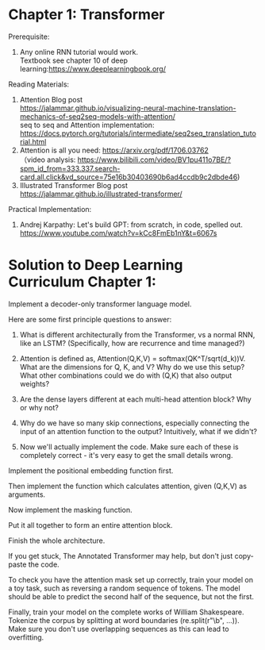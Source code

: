 # Chapter 1: Transformer

Prerequisite:
1. Any online RNN tutorial would work. <br>
Textbook see chapter 10 of deep learning:https://www.deeplearningbook.org/<br>

Reading Materials:
1. Attention Blog post <br>
   https://jalammar.github.io/visualizing-neural-machine-translation-mechanics-of-seq2seq-models-with-attention/<br>
   seq to seq and Attention implementation: https://docs.pytorch.org/tutorials/intermediate/seq2seq_translation_tutorial.html<br>
2. Attention is all you need: https://arxiv.org/pdf/1706.03762 <br>
（video analysis: https://www.bilibili.com/video/BV1pu411o7BE/?spm_id_from=333.337.search-card.all.click&vd_source=75e16b30403690b6ad4ccdb9c2dbde46)
3. Illustrated Transformer Blog post <br>
    https://jalammar.github.io/illustrated-transformer/

Practical Implementation:
1. Andrej Karpathy: Let's build GPT: from scratch, in code, spelled out. <br>
 https://www.youtube.com/watch?v=kCc8FmEb1nY&t=6067s
 
# Solution to Deep Learning Curriculum Chapter 1:
 
Implement a decoder-only transformer language model.

Here are some first principle questions to answer:
1. What is different architecturally from the Transformer, vs a normal RNN, like an LSTM? (Specifically, how are recurrence and time managed?)

2. Attention is defined as, Attention(Q,K,V) = softmax(QK^T/sqrt(d_k))V. What are the dimensions for Q, K, and V? Why do we use this setup? What other combinations could we do with (Q,K) that also output weights?

3. Are the dense layers different at each multi-head attention block? Why or why not?

4. Why do we have so many skip connections, especially connecting the input of an attention function to the output? Intuitively, what if we didn't?


5. Now we'll actually implement the code. Make sure each of these is completely correct - it's very easy to get the small details wrong.

Implement the positional embedding function first.

Then implement the function which calculates attention, given (Q,K,V) as arguments.

Now implement the masking function.

Put it all together to form an entire attention block.

Finish the whole architecture.

If you get stuck, The Annotated Transformer may help, but don't just copy-paste the code.

To check you have the attention mask set up correctly, train your model on a toy task, such as reversing a random sequence of tokens. The model should be able to predict the second half of the sequence, but not the first.

Finally, train your model on the complete works of William Shakespeare. Tokenize the corpus by splitting at word boundaries (re.split(r"\b", ...)). Make sure you don't use overlapping sequences as this can lead to overfitting.


